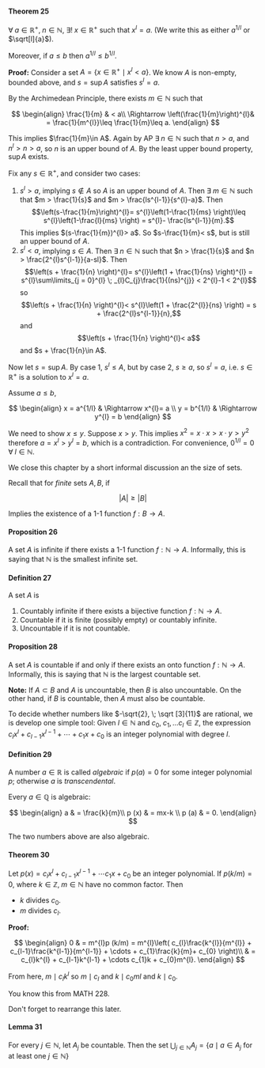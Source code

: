 #### Theorem 25

$\forall \; a \in \mathbb{R}^{+}, \; n \in \mathbb{N}$, $\exists! \; x \in \mathbb{R}^{+}$ such that $x^{l}= a$. (We write this as either $a^{1/l}$ or $\sqrt[l]{a}$).

Moreover, if $a \leq b$ then $a^{1/l}\leq b^{1/l}$.

**Proof:** Consider a set $A= \{x \in \mathbb{R}^{+}\mid x^{l}< a\}$. We know $A$ is non-empty, bounded above, and $s = \sup A$ satisfies $s^{l}= a$.

By the Archimedean Principle, there exists $m \in \mathbb{N}$ such that 

$$
\begin{align}
\frac{1}{m} & < a\\
\Rightarrow \left(\frac{1}{m}\right)^{l}& = \frac{1}{m^{l}}\leq \frac{1}{m}\leq a.
\end{align}
$$

This implies $\frac{1}{m}\in A$. Again by AP $\exists \; n \in \mathbb{N}$ such that $n > a$, and $n^{l}> n > a$, so $n$ is an upper bound of $A$. By the least upper bound property, $\sup A$ exists.

Fix any $s \in \mathbb{R}^{+}$, and consider two cases:
1. $s^{l}> a$, implying $s \notin A$ so $A$ is an upper bound of $A$. Then $\exists \; m \in \mathbb{N}$ such that $m > \frac{1}{s}$ and $m > \frac{ls^{l-1}}{s^{l}-a}$. Then $$\left(s-\frac{1}{m}\right)^{l}= s^{l}\left(1-\frac{1}{ms} \right)\leq s^{l}\left(1-\frac{l}{ms} \right) = s^{l}- \frac{ls^{l-1}}{m}.$$ This implies $(s-\frac{1}{m})^{l}> a$. So $s-\frac{1}{m}< s$, but is still an upper bound of $A$.
2. $s^{l}< a$, implying $s \in A$. Then $\exists \; n \in \mathbb{N}$ such that $n > \frac{1}{s}$ and $n > \frac{2^{l}s^{l-1}}{a-sl}$. Then $$\left(s + \frac{1}{n} \right)^{l}= s^{l}\left(1 + \frac{1}{ns} \right)^{l} = s^{l}\sum\limits_{j = 0}^{l} \; _{l}C_{j}\frac{1}{(ns)^{j}} < 2^{l}-1 < 2^{l}$$ so $$\left(s + \frac{1}{n} \right)^{l}< s^{l}\left(1 + \frac{2^{l}}{ns} \right) = s + \frac{2^{l}s^{l-1}}{n},$$ and $$\left(s + \frac{1}{n} \right)^{l}< a$$ and $s + \frac{1}{n}\in A$.

Now let $s = \sup A$. By case 1, $s^{l}\leq A$, but by case 2, $s \geq a$, so $s^{l}= a$, i.e. $s \in \mathbb{R}^{+}$ is a solution to $x^{l}= a$.

Assume $a \leq b$,

$$
\begin{align}
x = a^{1/l} & \Rightarrow x^{l}= a \\
y = b^{1/l} & \Rightarrow y^{l} = b
\end{align}
$$

We need to show $x \leq y$. Suppose $x > y$. This implies $x^{2}= x \cdot x > x \cdot y > y^{2}$ therefore $a = x^{l}> y^{l}= b$, which is a contradiction. For convenience, $0^{1/l}= 0 \; \forall \; l \in \mathbb{N}$.

We close this chapter by a short informal discussion an the size of sets.

Recall that for *finite* sets $A, B$, if

$$
|A|\geq|B|
$$

Implies the existence of a 1-1 function $f:B \rightarrow A$.

#### Proposition 26

A set $A$ is infinite if there exists a 1-1 function $f:\mathbb{N}\rightarrow A$. Informally, this is saying that $\mathbb{N}$ is the smallest infinite set.

#### Definition 27

A set $A$ is
1. Countably infinite if there exists a bijective function $f:\mathbb{N}\rightarrow A$.
2. Countable if it is finite (possibly empty) or countably infinite.
3. Uncountable if it is not countable.

#### Proposition 28

A set $A$ is countable if and only if there exists an onto function $f:\mathbb{N}\rightarrow A$. Informally, this is saying that $\mathbb{N}$ is the largest countable set.

**Note:** If $A \subset B$ and $A$ is uncountable, then $B$ is also uncountable. On the other hand, if $B$ is countable, then $A$ must also be countable.

To decide whether numbers like $-\sqrt{2}, \; \sqrt [3]{11}$ are rational, we is develop one simple tool: Given $l \in \mathbb{N}$ and $c_{0},\; c_{1}, ... c_{l}\in \mathbb{Z}$, the expression $c_{l}x^{l}+ c_{l-1}x^{l-1}+ \cdots + c_{1}x + c_{0}$ is an integer polynomial with degree $l$.

#### Definition 29

A number $a \in \mathbb{R}$ is called *algebraic* if $p (a)= 0$ for some integer polynomial $p$; otherwise $a$ is *transcendental*.

Every $a \in \mathbb{Q}$ is algebraic:

$$
\begin{align}
a & = \frac{k}{m}\\
p (x) & = mx-k \\
p (a) & = 0.
\end{align}
$$

The two numbers above are also algebraic.

#### Theorem 30

Let $p (x)= c_{l}x^{l}+ c_{l-1}x^{l-1}+ \cdots c_{1}x + c_{0}$ be an integer polynomial. If $p (k/m)= 0$, where $k \in \mathbb{Z}, \; m \in \mathbb{N}$ have no common factor. Then
- $k$ divides $c_{0}$.
- $m$ divides $c_{l}$.

**Proof:** 

$$
\begin{align}
0 & = m^{l}p (k/m) = m^{l}\left( c_{l}\frac{k^{l}}{m^{l}} + c_{l-1}\frac{k^{l-1}}{m^{l-1}} + \cdots + c_{1}\frac{k}{m}+ c_{0} \right)\\
& = c_{l}k^{l} + c_{l-1}k^{l-1} + \cdots c_{1}k + c_{0}m^{l}.
\end{align}
$$

From here, $m \mid c_{l}k^{l}$ so $m \mid c_{l}$ and $k \mid c_{0}ml$ and $k \mid c_{0}$.

You know this from MATH 228.

Don't forget to rearrange this later.

#### Lemma 31

For every $j \in \mathbb{N}$, let $A_{j}$ be countable. Then the set $\bigcup_{j \in \mathbb{N}}A_{j} = \{a \mid a \in A_{j}$ for at least one $j \in \mathbb{N}\}$